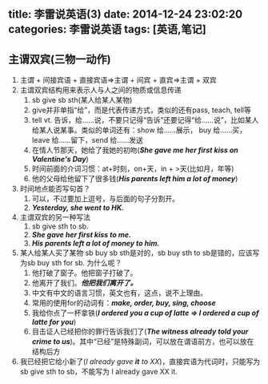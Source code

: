 
title: 李雷说英语(3)
date: 2014-12-24 23:02:20
categories: 李雷说英语
tags: [英语,笔记]
---

## 主谓双宾(三物一动作)
1. 主谓 + 间接宾语 + 直接宾语=>主谓 + 间宾 + 直宾=>主谓 + 双宾
2. 主谓双宾结构用来表示人与人之间的物质或信息传递
	1. sb give sb sth(某人给某人某物)
	2. give并非单指“给”，而是代表传递方式，类似的还有pass, teach, tell等
	3. tell vt. 告诉，给……说，不要只记得“告诉”还要记得“给……说”，比如某人给某人说某事。类似的单词还有：show 给……展示， buy 给……买，leave 给……留下，send 给……发送
	4. 在情人节那天，她给了我她的初吻(***She gave me her first kiss on Valentine's Day***)
	5. 时间前面的介词习惯：at+时刻，on+天，in + >天(比如月，年等)
	6. 他的父母给他留下了很多钱(***His parents left him a lot of money***)
3. 时间地点能否写句首？
	1. 可以，不过要加上逗号，与后面的句子分割开。
	2. ***Yesterday, she went to HK.***
4. 主谓双宾的另一种写法
	1. sb give sth to sb.
	2. ***She gave her first kiss to me.***
	3. ***His parents left a lot of money to him.***
5. 某人给某人买了某物 sb buy sb sth是对的，sb buy sth to sb是错的，应该写为sb buy sth for sb. 为什么呢？
	1. 他打破了窗子。他把窗子打破了。
	2. 他离开了我们。***他把我们离开了。***
	3. 中文有中文的语言习惯，英文也有，这点，说不上理由。
	4. 常用的使用for的动词有：***make, order, buy, sing, choose***
	5. 我给你点了一杯拿铁(***I ordered you a cup of latte => I ordered a cup of latte for you***)
	6. 目击证人已经把你的罪行告诉我们了(***The witness already told your crime to us***)。其中“已经”是特殊副词，可以放在谓语前方，也可以放在结构后方
6. 我已经把它给小新了(*I already gave **it** to XX*)，直接宾语为代词时，只能写为sb give sth to sb，不能写为 I already gave XX it.